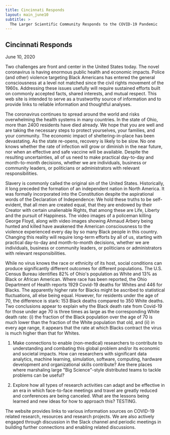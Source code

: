 ```yaml
---
title: Cincinnati Responds
layout: main_june10
subtitle: >
  The Larger Scientific Community Responds to the COVID-19 Pandemic
---
```


##  Cincinnati  Responds 

June 10, 2020

Two challenges are front and center in the United States today. The novel coronavirus is having 
enormous public health and economic impacts.
Police (and other) violence targeting Black Americans has entered the general consciousness
at a level not matched since the civil rights movement of the 1960s.
Addressing these issues usefully will require sustained efforts built on commonly
accepted facts, shared interests, and mutual respect.
This web site is intended to serve as a trustworthy source of information and to provide
links to reliable information and thoughtful analyses.

The coronavirus continues to spread around the world and risks
overwhelming the health systems in many countries. 
In the state of Ohio, more than 2400 residents have died already.
We hope that you
are well and are taking the necessary steps to protect yourselves,
your families, and your community.
The economic impact of sheltering-in-place has been devastating.
As the state re-opens, recovery is likely to be slow.
No one knows whether the rate of infection will grow or diminish in the
near future, nor when an effective and safe vaccine will be available.
Despite the resulting uncertainties, all of us need to make practical
day-to-day and month-to-month decisions, whether we are individuals,
business or community leaders, or politicians or administrators with
relevant responsibilities.

Slavery is commonly called the original sin of the United States.
Historically, it long preceded the formation of an independent nation
in North America. It was formally incorporated into the Constitution
despite the aspirational words of the Declaration of Independence: 
We hold these truths to be self-evident, that all men are created equal, 
that they are endowed by their Creator with certain unalienable Rights, 
that among these are Life, Liberty and the pursuit of Happiness.
The video images of a policeman killing George Floyd, along with
video images showing Ahmaud Arbery being hunted and killed 
 have awakened the American consciousness
to the violence experienced every day by so many Black people
in this country.
Changing this reality will require long-term efforts by all of us,
starting with 
practical day-to-day and month-to-month decisions, whether we are individuals, 
business or community leaders, or politicians or administrators with 
relevant responsibilities.

While no virus knows the race or ethnicity of its host, social conditions
can produce significantly different outcomes for different
populations.
The U.S. Census Bureau identifies 82% of Ohio's population as White
and 13% as Black 
or African American. 
Where race has been reported,
the Ohio Department of Health reports 1929 Covid-19 deaths for Whites and 
446 for Blacks.
The apparently higher rate for Blacks might be ascribed to statistical fluctuations,
all else being equal.
However, for residents under the age of 70, the difference is stark:
153 Black deaths compared to 350 White deaths.
Two conclusions appear to explain why the Black death rate from Covid-19 for
those under age 70 is three times as large as the corresponding White death rate:
(i) the fraction of the Black population over the age of 70 is much lower than the
fraction of the White population that old, and
(ii) in every age range, 
it appears that the rate at which Blacks contract the virus is much higher than that for
Whites.




 


  1. Make connections to enable (non-medical) researchers to contribute to
     understanding and combating this global problem and/or its economic and
     societal impacts. How can researchers with significant data analytics,
     machine learning, simulation, software, computing, hardware development 
     and organizational
     skills contribute? Are there places where marshaling large "Big
     Science"-style distributed teams to tackle problems can be useful?

  2. Explore how all types of research activities can adapt and be effective in
     an era in which face-to-face meetings and travel are greatly reduced and
     conferences are being canceled. What are the lessons being learned and new
     ideas for how to approach this? TESTING.

The website provides links to various information sources on COVID-19 related
research, resources and research projects. We are also actively engaged
through discussion in the Slack channel and periodic meetings in building
further connections and enabling related discussions.


